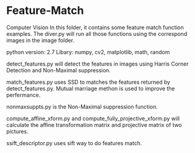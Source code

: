 # Feature-Match
Computer Vision 
In this folder, it contains some feature match function examples.
The diver.py will run all those functions using the correspond images in the image folder.

python version: 2.7
Libary: numpy, cv2, matplotlib, math, random

detect_features.py will detect the features in images using Harris Corner Detection and Non-Maximal suppression.

match_features.py uses SSD to matches the features returned by detect_features.py. Mutual marriage methon is used to improve the perfermance.

nonmaxsuppts.py is the Non-Maximal suppression function.

compute_affine_xform.py and compute_fully_projective_xform.py will calculate the affine transformation matrix and projective matrix of two pictures.

ssift_descriptor.py uses sift way to do features match.
